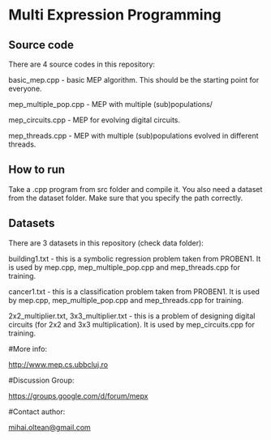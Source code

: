 # Multi Expression Programming

## Source code

There are 4 source codes in this repository:

basic_mep.cpp - basic MEP algorithm. This should be the starting point for everyone.

mep_multiple_pop.cpp - MEP with multiple (sub)populations/

mep_circuits.cpp - MEP for evolving digital circuits.

mep_threads.cpp - MEP with multiple (sub)populations evolved in different threads.

## How to run

Take a .cpp program from src folder and compile it.
You also need a dataset from the dataset folder. Make sure that you specify the path correctly.

## Datasets

There are 3 datasets in this repository (check data folder):

building1.txt - this is a symbolic regression problem taken from PROBEN1. It is used by mep.cpp, mep_multiple_pop.cpp and mep_threads.cpp for training.

cancer1.txt - this is a classification problem taken from PROBEN1. It is used by mep.cpp, mep_multiple_pop.cpp and mep_threads.cpp for training.

2x2_multiplier.txt, 3x3_multiplier.txt - this is a problem of designing digital circuits (for 2x2 and 3x3 multiplication). It is used by mep_circuits.cpp for training.

#More info:

http://www.mep.cs.ubbcluj.ro

#Discussion Group:

https://groups.google.com/d/forum/mepx

#Contact author:

mihai.oltean@gmail.com
